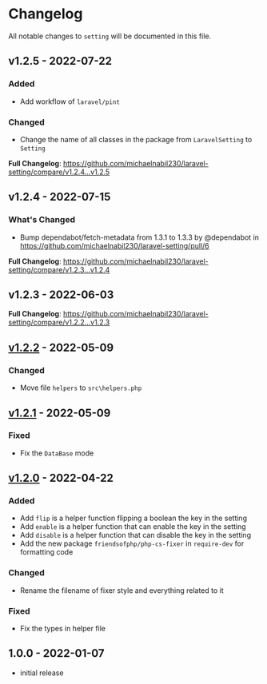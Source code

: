 # Changelog

All notable changes to `setting` will be documented in this file.

## v1.2.5 - 2022-07-22

### Added

- Add  workflow of `laravel/pint`

### Changed

- Change the name of all classes in the package from `LaravelSetting` to `Setting`

**Full Changelog**: https://github.com/michaelnabil230/laravel-setting/compare/v1.2.4...v1.2.5

## v1.2.4 - 2022-07-15

### What's Changed

- Bump dependabot/fetch-metadata from 1.3.1 to 1.3.3 by @dependabot in https://github.com/michaelnabil230/laravel-setting/pull/6

**Full Changelog**: https://github.com/michaelnabil230/laravel-setting/compare/v1.2.3...v1.2.4

## v1.2.3 - 2022-06-03

**Full Changelog**: https://github.com/michaelnabil230/laravel-setting/compare/v1.2.2...v1.2.3

## [v1.2.2](https://github.com/michaelnabil230/laravel-setting/commit/d067645b6706929afdfaafa6dd5f347ef1bd69eb) - 2022-05-09

### Changed

- Move file `helpers` to `src\helpers.php`

## [v1.2.1](https://github.com/michaelnabil230/laravel-setting/commit/e0c16dfe8a7648a436360fa91cfa5eb2b11d679e) - 2022-05-09

### Fixed

- Fix the `DataBase` mode

## [v1.2.0](https://github.com/michaelnabil230/laravel-setting/commit/00b42f635171f3063137608d378004495ba722f8) - 2022-04-22

### Added

- Add `flip` is a helper function flipping a boolean the key in the setting
- Add `enable` is a helper function that can enable the key in the setting
- Add `disable` is a helper function that can disable the key in the setting
- Add the new package `friendsofphp/php-cs-fixer` in `require-dev` for formatting code

### Changed

- Rename the filename of fixer style and everything related to it

### Fixed

- Fix the types in helper file

## 1.0.0 - 2022-01-07

- initial release
